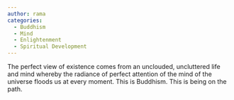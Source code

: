 ```yaml
---
author: rama
categories:
  - Buddhism
  - Mind
  - Enlightenment
  - Spiritual Development
---
```


The perfect view of existence comes from an unclouded, uncluttered life and mind whereby the radiance of perfect attention of the mind of the universe floods us at every moment. This is Buddhism. This is being on the path.
